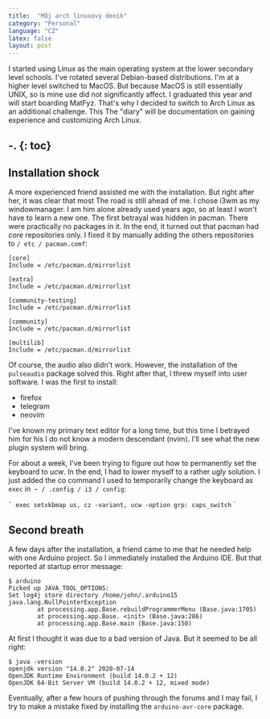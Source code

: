 ```yaml
---
title:  "Můj arch linuxový deník"
category: "Personal"
language: "CZ"
latex: false
layout: post
---
```

I started using Linux as the main operating system at the lower secondary level
schools. I've rotated several Debian-based distributions. I'm at a higher level
switched to MacOS. But because MacOS is still essentially UNIX, so is mine
use did not significantly affect. I graduated this year and will start boarding
MatFyz. That's why I decided to switch to Arch Linux as an additional challenge. This
The "diary" will be documentation on gaining experience and customizing Arch Linux.

-.
{: toc}
---

## Installation shock
A more experienced friend assisted me with the installation. But right after her, it was clear that most
The road is still ahead of me. I chose i3wm as my windowmanager. I am him alone
already used years ago, so at least I won't have to learn a new one. The first betrayal was hidden
in pacman. There were practically no packages in it. In the end, it turned out that pacman had
_core_ repositories only. I fixed it by manually adding the others
repositories to `/ etc / pacman.comf`:

```
[core]
Include = /etc/pacman.d/mirrorlist

[extra]
Include = /etc/pacman.d/mirrorlist

[community-testing]
Include = /etc/pacman.d/mirrorlist

[community]
Include = /etc/pacman.d/mirrorlist

[multilib]
Include = /etc/pacman.d/mirrorlist
```

Of course, the audio also didn't work. However, the installation of the `pulseaudio` package solved this.
Right after that, I threw myself into user software. I was the first to install:
- firefox
- telegram
- neovim

I've known my primary text editor for a long time, but this time I betrayed him for his
I do not know a modern descendant (nvim). I'll see what the new plugin system will bring.

For about a week, I've been trying to figure out how to permanently set the keyboard to _ucw_.
In the end, I had to lower myself to a rather ugly solution. I just added the co command
I used to temporarily change the keyboard as `exec` in` ~ / .config / i3 / config`:

`` `
exec setxkbmap us, cz -variant, ucw -option grp: caps_switch
`` `

## Second breath
A few days after the installation, a friend came to me that he needed help with one Arduino
project. So I immediately installed the Arduino IDE. But that reported at startup
error message:

```
$ arduino
Picked up JAVA_TOOL_OPTIONS:
Set log4j store directory /home/john/.arduino15
java.lang.NullPointerException
        at processing.app.Base.rebuildProgrammerMenu (Base.java:1705)
        at processing.app.Base. <init> (Base.java:286)
        at processing.app.Base.main (Base.java:150)
```

At first I thought it was due to a bad version of Java. But it seemed to be
all right:

```
$ java -version
openjdk version "14.0.2" 2020-07-14
OpenJDK Runtime Environment (build 14.0.2 + 12)
OpenJDK 64-Bit Server VM (build 14.0.2 + 12, mixed mode)
```
Eventually, after a few hours of pushing through the forums and I may fail, I try to make a mistake
fixed by installing the `arduino-avr-core` package.
